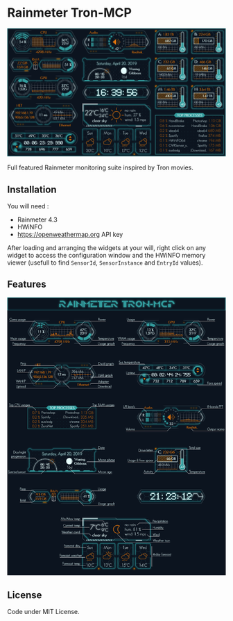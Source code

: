 # Rainmeter Tron-MCP

![Preview](.github/Preview.png)

Full featured Rainmeter monitoring suite inspired by Tron movies.

## Installation

You will need :

* Rainmeter 4.3
* HWiNFO
* https://openweathermap.org API key

After loading and arranging the widgets at your will, right click on any widget to access the configuration window and the HWiNFO memory viewer (usefull to find `SensorId`, `SensorInstance` and `EntryId` values).

## Features

![Help](.github/Help.png)

## License

Code under MIT License.
